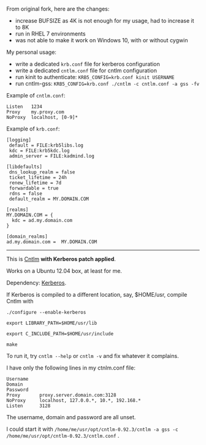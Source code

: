 From original fork, here are the changes:
- increase BUFSIZE as 4K is not enough for my usage, had to increase it to 8K
- run in RHEL 7 environments
- was not able to make it work on Windows 10, with or without cygwin

My personal usage:
- write a dedicated `krb.conf` file for kerberos configuration
- write a dedicated `cntlm.conf` file for cntlm configuration
- run kinit to authenticate: `KRB5_CONFIG=krb.conf kinit USERNAME`
- run cntlm-gss: `KRB5_CONFIG=krb.conf ./cntlm -c cntlm.conf -a gss -fv`

Example of `cntlm.conf`:
```
Listen   1234
Proxy    my.proxy.com
NoProxy  localhost, [0-9]*
```

Example of `krb.conf`:
```
[logging]
 default = FILE:krb5libs.log
 kdc = FILE:krb5kdc.log
 admin_server = FILE:kadmind.log

[libdefaults]
 dns_lookup_realm = false
 ticket_lifetime = 24h
 renew_lifetime = 7d
 forwardable = true
 rdns = false
 default_realm = MY.DOMAIN.COM

[realms]
MY.DOMAIN.COM = {
  kdc = ad.my.domain.com
}

[domain_realms]
ad.my.domain.com =  MY.DOMAIN.COM
```

---

This is [Cntlm](http://cntlm.sourceforge.net/) **with Kerberos patch applied**.

Works on a Ubuntu 12.04 box, at least for me.

Dependency: [Kerberos](http://web.mit.edu/kerberos/).

If Kerberos is compiled to a different location, say, $HOME/usr, compile Cntlm with

`./configure --enable-kerberos`

`export LIBRARY_PATH=$HOME/usr/lib`

`export C_INCLUDE_PATH=$HOME/usr/include`

`make`

To run it, try `cntlm --help` or `cntlm -v` and fix whatever it complains.

I have only the following lines in my ctnlm.conf file:

```
Username	
Domain		
Password	
Proxy		proxy.server.domain.com:3128
NoProxy		localhost, 127.0.0.*, 10.*, 192.168.*
Listen		3128
```

The username, domain and password are all unset.

I could start it with `/home/me/usr/opt/cntlm-0.92.3/cntlm -a gss -c /home/me/usr/opt/cntlm-0.92.3/cntlm.conf` .
